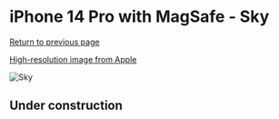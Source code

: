 # iPhone 14 Pro with MagSafe - Sky

[Return to previous page](/iphone_14)

[High-resolution image from Apple](https://store.storeimages.cdn-apple.com/8756/as-images.apple.com/is/MQUJ3?wid=4500&hei=4500&fmt=png)

<div style="width: 500px"><img src="/almost_uncompressed/MQUJ3.webp" alt="Sky"></div>

## Under construction
